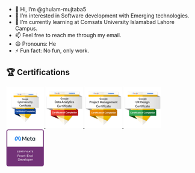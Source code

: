 - 👋 Hi, I’m @ghulam-mujtaba5
- 👀 I’m interested in Software development with Emerging technologies.
- 🌱 I’m currently learning at Comsats University Islamabad Lahore Campus.
- 📫 Feel free to reach me through my email.
- 😄 Pronouns: He
- ⚡ Fun fact: No fun, only work.

<!-- Certifications Section -->
## 🏆 Certifications

<p align="left">
  <a href="https://www.credly.com/badges/2814337b-8dd5-4215-8717-102a438cef5c/public_url" target="_blank">
    <img src="https://github.com/ghulam-mujtaba5/ghulam-mujtaba5/blob/ab23c0555a43189e3ef9941da8582e60597cdbd9/google-cybersecurity-certificate.png" alt="Google Cybersecurity" width="100" height="110">
  </a>
  <a href="https://www.credly.com/badges/541285d6-1075-47ba-94df-c497ecd15253/public_url" target="_blank">
    <img src="https://github.com/ghulam-mujtaba5/ghulam-mujtaba5/blob/ab23c0555a43189e3ef9941da8582e60597cdbd9/google-data-analytics-professional-certificate.2.png" alt="Google Data Analytics Professional" width="100" height="110">
  </a>
  <a href="https://www.credly.com/badges/da84c359-2546-462f-893f-435b90ea9f51/public_url" target="_blank">
    <img src="https://github.com/ghulam-mujtaba5/ghulam-mujtaba5/blob/ab23c0555a43189e3ef9941da8582e60597cdbd9/google-project-management-professional-certificate.2.png" alt="Google Project Management" width="100" height="110">
  </a>
  <a href="https://www.credly.com/badges/9bd08c36-473a-43a4-bd93-77352b3205c5/public_url" target="_blank">
    <img src="https://github.com/ghulam-mujtaba5/ghulam-mujtaba5/blob/ab23c0555a43189e3ef9941da8582e60597cdbd9/google-ux-design-professional-certificate.2.png" alt="Google UX Design Professional" width="100" height="110">
  </a>
  <a href="https://www.credly.com/badges/93faaef5-98e6-4bac-b859-86078fa46048/public_url" target="_blank">
    <img src="https://github.com/ghulam-mujtaba5/ghulam-mujtaba5/blob/ab23c0555a43189e3ef9941da8582e60597cdbd9/meta-front-end-developer-certificate.png" alt="Meta Front-End Developer" width="100" height="100">
  </a>
</p>
